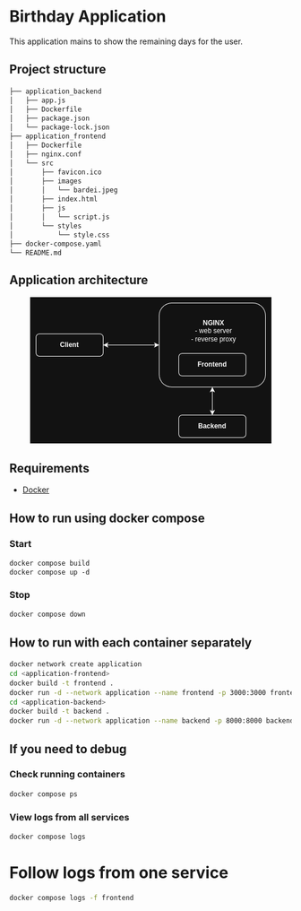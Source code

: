 # Birthday Application
This application mains to show the remaining days for the user.

## Project structure
```
├── application_backend
│   ├── app.js
│   ├── Dockerfile
│   ├── package.json
│   └── package-lock.json
├── application_frontend
│   ├── Dockerfile
│   ├── nginx.conf
│   └── src
│       ├── favicon.ico
│       ├── images
│       │   └── bardei.jpeg
│       ├── index.html
│       ├── js
│       │   └── script.js
│       └── styles
│           └── style.css
├── docker-compose.yaml
└── README.md

```
## Application architecture
<p align="center">
  <img src="https://github.com/Fredon99/LEARN_Birthday/blob/main/architecture.png?raw=true" alt="Architecture image">
</p>

## Requirements
- [Docker](https://www.docker.com/)

## How to run using docker compose
### Start
```
docker compose build
docker compose up -d
```
### Stop
```sh
docker compose down
```


## How to run with each container separately
```sh
docker network create application
cd <application-frontend>
docker build -t frontend .
docker run -d --network application --name frontend -p 3000:3000 frontend:latest
cd <application-backend>
docker build -t backend .
docker run -d --network application --name backend -p 8000:8000 backend:latest
```

## If you need to debug
### Check running containers
```sh
docker compose ps
```
### View logs from all services
```sh
docker compose logs
```
# Follow logs from one service
```sh
docker compose logs -f frontend
```